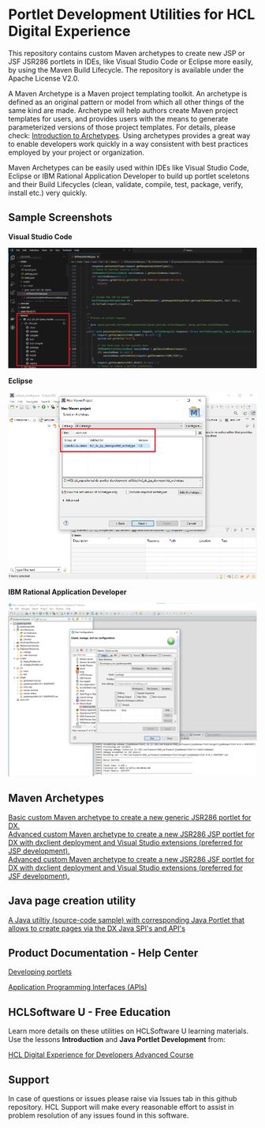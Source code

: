 # Portlet Development Utilities for HCL Digital Experience

This repository contains custom Maven archetypes to create new JSP or JSF JSR286 portlets in IDEs, like Visual Studio Code or Eclipse more easily, by using the Maven Build Lifecycle. The repository is available under the Apache License V2.0.  

A Maven Archetype is a Maven project templating toolkit. An archetype is defined as an original pattern or model from which all other things of the same kind are made. Archetype will help authors create Maven project templates for users, and provides users with the means to generate parameterized versions of those project templates. For details, please check: [Introduction to Archetypes](https://maven.apache.org/guides/introduction/introduction-to-archetypes.html). Using archetypes provides a great way to enable developers work quickly in a way consistent with best practices employed by your project or organization.  

Maven Archetypes can be easily used within IDEs like Visual Studio Code, Eclipse or IBM Rational Application Developer to build up portlet sceletons and their Build Lifecycles (clean, validate, compile, test, package, verify, install etc.) very quickly.  

## Sample Screenshots

**Visual Studio Code**  

![Visual Studio Code Maven Project](./screenshots/VSC_sample_maven_project.png)

**Eclipse**  

![Eclipse Maven Project](./screenshots/eclipse_sample_maven_project.png)

**IBM Rational Application Developer**  

![RAD Maven Project](./screenshots/RAD_sample_maven_project.png)

## Maven Archetypes

[Basic custom Maven archetype to create a new generic JSR286 portlet for DX.](./hcl_dx_jsp_demoportlet_generic_archetype)  
[Advanced custom Maven archetype to create a new JSR286 JSP portlet for DX with dxclient deployment and Visual Studio extensions (preferred for JSP development).](./hcl_dx_jsp_demoportlet_archetype)  
[Advanced custom Maven archetype to create a new JSR286 JSF portlet for DX with dxclient deployment and Visual Studio extensions (preferred for JSF development).](./hcl_dx_jsf_demoportlet_archetype)  

## Java page creation utility

[A Java utiltiy (source-code sample) with corresponding Java Portlet that allows to create pages via the DX Java SPI's and API's](./page_creation_utility)  

## Product Documentation - Help Center

[Developing portlets](https://opensource.hcltechsw.com/digital-experience/latest/extend_dx/portlets_development)

[Application Programming Interfaces (APIs)](https://opensource.hcltechsw.com/digital-experience/latest/extend_dx/apis/)

## HCLSoftware U - Free Education

Learn more details on these utilities on HCLSoftware U learning materials. Use the lessons **Introduction** and **Java Portlet Development** from:

[HCL Digital Experience for Developers Advanced Course](https://hclsoftwareu.hcltechsw.com/courses/course/hdx-dev-300-dx-developer-advanced)  

## Support

In case of questions or issues please raise via Issues tab in this github repository. HCL Support will make every reasonable effort to assist in problem resolution of any issues found in this software.
